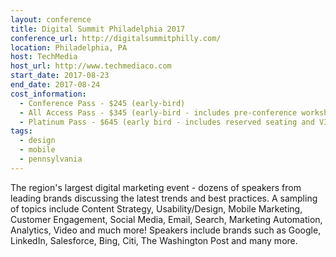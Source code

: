 ```yaml
---
layout: conference
title: Digital Summit Philadelphia 2017
conference_url: http://digitalsummitphilly.com/
location: Philadelphia, PA
host: TechMedia
host_url: http://www.techmediaco.com
start_date: 2017-08-23
end_date: 2017-08-24
cost_information:
  - Conference Pass - $245 (early-bird)
  - All Access Pass - $345 (early-bird - includes pre-conference workshops and lunch)
  - Platinum Pass - $645 (early bird - includes reserved seating and VIP lounge access)
tags:
  - design
  - mobile
  - pennsylvania
---
```


The region's largest digital marketing event - dozens of speakers from leading brands discussing the latest trends and best practices. A sampling of topics include Content Strategy, Usability/Design, Mobile Marketing, Customer Engagement, Social Media, Email, Search, Marketing Automation, Analytics, Video and much more! Speakers include brands such as Google, LinkedIn, Salesforce, Bing, Citi, The Washington Post and many more.

